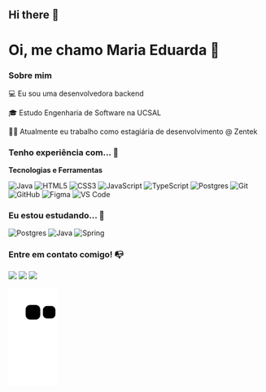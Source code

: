 ## Hi there 👋

# Oi, me chamo Maria Eduarda 👋

### Sobre mim

💻 Eu sou uma desenvolvedora backend

🎓 Estudo Engenharia de Software na UCSAL

👩‍💻 Atualmente eu trabalho como estagiária de desenvolvimento @ Zentek

### Tenho experiência com... 🔧

**Tecnologias e Ferramentas**

![Java](https://img.shields.io/badge/java-%23ED8B00.svg?style=for-the-badge&logo=openjdk&logoColor=white)
![HTML5](https://img.shields.io/badge/html5-%23E34F26.svg?style=for-the-badge&logo=html5&logoColor=white)
![CSS3](https://img.shields.io/badge/css3-%231572B6.svg?style=for-the-badge&logo=css3&logoColor=white)
![JavaScript](https://img.shields.io/badge/javascript-%23323330.svg?style=for-the-badge&logo=javascript&logoColor=%23F7DF1E)
![TypeScript](https://img.shields.io/badge/typescript-%23007ACC.svg?style=for-the-badge&logo=typescript&logoColor=white)
![Postgres](https://img.shields.io/badge/postgres-%23316192.svg?style=for-the-badge&logo=postgresql&logoColor=white)
![Git](https://img.shields.io/badge/git-%23F05033.svg?style=for-the-badge&logo=git&logoColor=white)
![GitHub](https://img.shields.io/badge/github-%23121011.svg?style=for-the-badge&logo=github&logoColor=white)
![Figma](https://img.shields.io/badge/figma-%23F24E1E.svg?style=for-the-badge&logo=figma&logoColor=white)
![VS Code](https://img.shields.io/badge/VS%20Code-0078d7.svg?style=for-the-badge&logo=visual-studio-code&logoColor=white)

### Eu estou estudando... 🧩

![Postgres](https://img.shields.io/badge/postgres-%23316192.svg?style=for-the-badge&logo=postgresql&logoColor=white)
![Java](https://img.shields.io/badge/java-%23ED8B00.svg?style=for-the-badge&logo=openjdk&logoColor=white)
![Spring](https://img.shields.io/badge/SpringBoot-6DB33F?style=for-the-badge&logo=Spring&logoColor=white)


<!-- ### GitHub Stats ⚡
<div>
<a href="https://github.com/MariaP-Ramalho">
<img height="180em" src="https://github-readme-stats.vercel.app/api/top-langs/?username=MariaP-Ramalho&layout=compact&langs_count=7&theme=dracula"/>
<img height="180em" src="https://github-readme-stats.vercel.app/api?username=MariaP-Ramalho&show_icons=true&theme=dracula&include_all_commits=true&count_private=true"/>
</div> -->

### Entre em contato comigo! 📭
<div>
<a href = "mailto:eduardapramalho@gmail.com" target="_blank"><img src="https://img.shields.io/badge/Gmail-D14836?style=for-the-badge&logo=gmail&logoColor=white" target="_blank"></a>
<a href="https://www.linkedin.com/in/maria-eduarda-pamponet-ramalho-489549218/" target="_blank"><img src="https://img.shields.io/badge/-LinkedIn-%230077B5?style=for-the-badge&logo=linkedin&logoColor=white" target="_blank"></a>   
<a href="https://instagram.com/seu-usuário-aqui" target="_blank"><img src="https://img.shields.io/badge/-Instagram-%23E4405F?style=for-the-badge&logo=instagram&logoColor=white" target="_blank"></a>

![snake gif](https://github.com/MariaP-Ramalho/MariaP-Ramalho/blob/output/github-contribution-grid-snake.svg)
</div>

